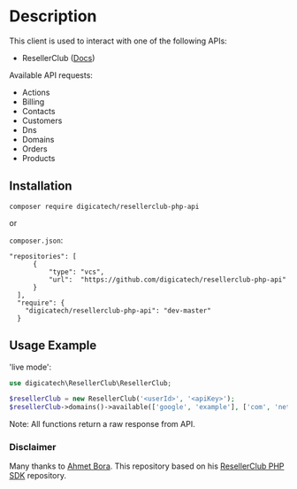 # Description
This client is used to interact with one of the following APIs:
 * ResellerClub ([Docs](https://resellerclub.webpropanel.com/kb/answer/751))
 
Available API requests: 
* Actions
* Billing
* Contacts
* Customers
* Dns
* Domains
* Orders
* Products


## Installation
```console
composer require digicatech/resellerclub-php-api
```
or

`composer.json`:
```
"repositories": [
      {
          "type": "vcs",
          "url":  "https://github.com/digicatech/resellerclub-php-api"
      }
  ],
  "require": {
    "digicatech/resellerclub-php-api": "dev-master"
  }
  ```

## Usage Example
'live mode':
```php
use digicatech\ResellerClub\ResellerClub;

$resellerClub = new ResellerClub('<userId>', '<apiKey>');
$resellerClub->domains()->available(['google', 'example'], ['com', 'net']);
```
Note: All functions return a raw response from API.


### Disclaimer
Many thanks to [Ahmet Bora](https://github.com/afbora "Ahmet Bora"). This repository based on his [ResellerClub PHP SDK](https://github.com/afbora/resellerclub-php-sdk "ResellerClub PHP SDK") repository.

